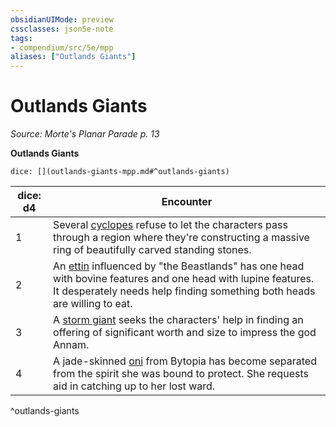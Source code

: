 ```yaml
---
obsidianUIMode: preview
cssclasses: json5e-note
tags:
- compendium/src/5e/mpp
aliases: ["Outlands Giants"]
---
```

# Outlands Giants
*Source: Morte's Planar Parade p. 13* 

**Outlands Giants**

`dice: [](outlands-giants-mpp.md#^outlands-giants)`

| dice: d4 | Encounter |
|----------|-----------|
| 1 | Several [cyclopes](Mechanics/bestiary/giant/cyclops.md) refuse to let the characters pass through a region where they're constructing a massive ring of beautifully carved standing stones. |
| 2 | An [ettin](Mechanics/bestiary/giant/ettin.md) influenced by "the Beastlands" has one head with bovine features and one head with lupine features. It desperately needs help finding something both heads are willing to eat. |
| 3 | A [storm giant](Mechanics/bestiary/giant/storm-giant.md) seeks the characters' help in finding an offering of significant worth and size to impress the god Annam. |
| 4 | A jade-skinned [oni](Mechanics/bestiary/giant/oni.md) from Bytopia has become separated from the spirit she was bound to protect. She requests aid in catching up to her lost ward. |
^outlands-giants